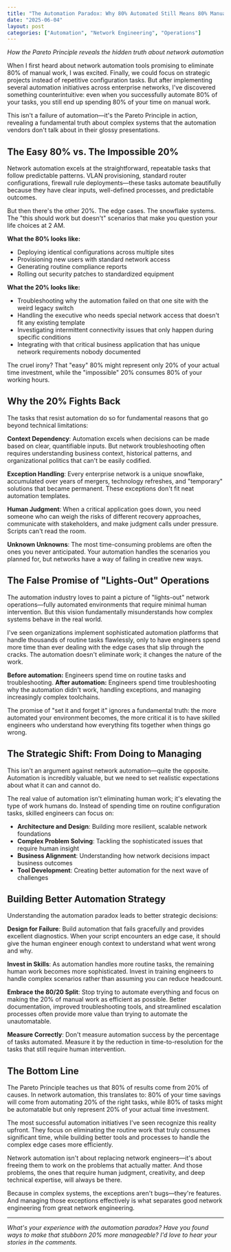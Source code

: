```yaml
---
title: "The Automation Paradox: Why 80% Automated Still Means 80% Manual Work"
date: "2025-06-04"
layout: post
categories: ["Automation", "Network Engineering", "Operations"]
---
```


*How the Pareto Principle reveals the hidden truth about network automation*

When I first heard about network automation tools promising to eliminate 80% of manual work, I was excited. Finally, we could focus on strategic projects instead of repetitive configuration tasks. But after implementing several automation initiatives across enterprise networks, I've discovered something counterintuitive: even when you successfully automate 80% of your tasks, you still end up spending 80% of your time on manual work.

This isn't a failure of automation—it's the Pareto Principle in action, revealing a fundamental truth about complex systems that the automation vendors don't talk about in their glossy presentations.

## The Easy 80% vs. The Impossible 20%

Network automation excels at the straightforward, repeatable tasks that follow predictable patterns. VLAN provisioning, standard router configurations, firewall rule deployments—these tasks automate beautifully because they have clear inputs, well-defined processes, and predictable outcomes.

But then there's the other 20%. The edge cases. The snowflake systems. The "this should work but doesn't" scenarios that make you question your life choices at 2 AM.

**What the 80% looks like:**
- Deploying identical configurations across multiple sites
- Provisioning new users with standard network access
- Generating routine compliance reports
- Rolling out security patches to standardized equipment

**What the 20% looks like:**
- Troubleshooting why the automation failed on that one site with the weird legacy switch
- Handling the executive who needs special network access that doesn't fit any existing template
- Investigating intermittent connectivity issues that only happen during specific conditions
- Integrating with that critical business application that has unique network requirements nobody documented

The cruel irony? That "easy" 80% might represent only 20% of your actual time investment, while the "impossible" 20% consumes 80% of your working hours.

## Why the 20% Fights Back

The tasks that resist automation do so for fundamental reasons that go beyond technical limitations:

**Context Dependency**: Automation excels when decisions can be made based on clear, quantifiable inputs. But network troubleshooting often requires understanding business context, historical patterns, and organizational politics that can't be easily codified.

**Exception Handling**: Every enterprise network is a unique snowflake, accumulated over years of mergers, technology refreshes, and "temporary" solutions that became permanent. These exceptions don't fit neat automation templates.

**Human Judgment**: When a critical application goes down, you need someone who can weigh the risks of different recovery approaches, communicate with stakeholders, and make judgment calls under pressure. Scripts can't read the room.

**Unknown Unknowns**: The most time-consuming problems are often the ones you never anticipated. Your automation handles the scenarios you planned for, but networks have a way of failing in creative new ways.

## The False Promise of "Lights-Out" Operations

The automation industry loves to paint a picture of "lights-out" network operations—fully automated environments that require minimal human intervention. But this vision fundamentally misunderstands how complex systems behave in the real world.

I've seen organizations implement sophisticated automation platforms that handle thousands of routine tasks flawlessly, only to have engineers spend more time than ever dealing with the edge cases that slip through the cracks. The automation doesn't eliminate work; it changes the nature of the work.

**Before automation:** Engineers spend time on routine tasks and troubleshooting.
**After automation:** Engineers spend time troubleshooting why the automation didn't work, handling exceptions, and managing increasingly complex toolchains.

The promise of "set it and forget it" ignores a fundamental truth: the more automated your environment becomes, the more critical it is to have skilled engineers who understand how everything fits together when things go wrong.

## The Strategic Shift: From Doing to Managing

This isn't an argument against network automation—quite the opposite. Automation is incredibly valuable, but we need to set realistic expectations about what it can and cannot do.

The real value of automation isn't eliminating human work; it's elevating the type of work humans do. Instead of spending time on routine configuration tasks, skilled engineers can focus on:

- **Architecture and Design**: Building more resilient, scalable network foundations
- **Complex Problem Solving**: Tackling the sophisticated issues that require human insight
- **Business Alignment**: Understanding how network decisions impact business outcomes
- **Tool Development**: Creating better automation for the next wave of challenges

## Building Better Automation Strategy

Understanding the automation paradox leads to better strategic decisions:

**Design for Failure**: Build automation that fails gracefully and provides excellent diagnostics. When your script encounters an edge case, it should give the human engineer enough context to understand what went wrong and why.

**Invest in Skills**: As automation handles more routine tasks, the remaining human work becomes more sophisticated. Invest in training engineers to handle complex scenarios rather than assuming you can reduce headcount.

**Embrace the 80/20 Split**: Stop trying to automate everything and focus on making the 20% of manual work as efficient as possible. Better documentation, improved troubleshooting tools, and streamlined escalation processes often provide more value than trying to automate the unautomatable.

**Measure Correctly**: Don't measure automation success by the percentage of tasks automated. Measure it by the reduction in time-to-resolution for the tasks that still require human intervention.

## The Bottom Line

The Pareto Principle teaches us that 80% of results come from 20% of causes. In network automation, this translates to: 80% of your time savings will come from automating 20% of the right tasks, while 80% of tasks might be automatable but only represent 20% of your actual time investment.

The most successful automation initiatives I've seen recognize this reality upfront. They focus on eliminating the routine work that truly consumes significant time, while building better tools and processes to handle the complex edge cases more efficiently.

Network automation isn't about replacing network engineers—it's about freeing them to work on the problems that actually matter. And those problems, the ones that require human judgment, creativity, and deep technical expertise, will always be there.

Because in complex systems, the exceptions aren't bugs—they're features. And managing those exceptions effectively is what separates good network engineering from great network engineering.

---

*What's your experience with the automation paradox? Have you found ways to make that stubborn 20% more manageable? I'd love to hear your stories in the comments.*